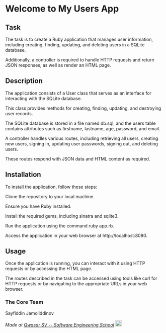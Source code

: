 # Welcome to My Users App


## Task
The task is to create a Ruby application that manages user information, including creating, finding, updating, and deleting users in a SQLite database. 

Additionally, a controller is required to handle HTTP requests and return JSON responses, as well as render an HTML page.

## Description
The application consists of a User class that serves as an interface for interacting with the SQLite database. 

This class provides methods for creating, finding, updating, and destroying user records.

The SQLite database is stored in a file named db.sql, and the users table contains attributes such as firstname, lastname, age, password, and email.

A controller handles various routes, including retrieving all users, creating new users, signing in, updating user passwords, signing out, and deleting users. 

These routes respond with JSON data and HTML content as required.

## Installation
To install the application, follow these steps:

Clone the repository to your local machine.

Ensure you have Ruby installed.

Install the required gems, including sinatra and sqlite3.

Run the application using the command ruby app.rb.

Access the application in your web browser at http://localhost:8080.

## Usage
Once the application is running, you can interact with it using HTTP requests or by accessing the HTML page. 

The routes described in the task can be accessed using tools like curl for HTTP requests or by navigating to the appropriate URLs in your web browser.

### The Core Team
Sayfiddin Jamoliddinov

<span><i>Made at <a href='https://qwasar.io'>Qwasar SV -- Software Engineering School</a></i></span>
<span><img alt="Qwasar SV -- Software Engineering School's Logo" src='https://storage.googleapis.com/qwasar-public/qwasar-logo_50x50.png' width='20px'></span>
